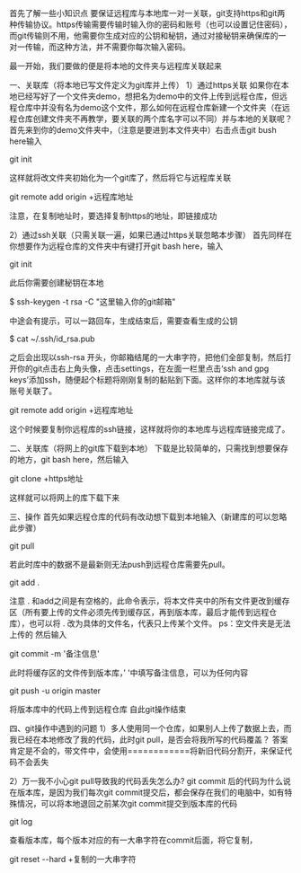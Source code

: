 首先了解一些小知识点
要保证远程库与本地库一对一关联，git支持https和git两种传输协议。https传输需要传输时输入你的密码和账号（也可以设置记住密码），而git传输则不用，他需要你生成对应的公钥和秘钥，通过对接秘钥来确保库的一对一传输，而这种方法，并不需要你每次输入密码。

最一开始，我们要做的便是将本地的文件夹与远程库关联起来

一、关联库（将本地已写文件定义为git库并上传）
1）通过https关联
如果你在本地已经写好了一个文件夹demo，想把名为demo中的文件上传到远程仓库，但远程仓库中并没有名为demo这个文件，那么如何在远程仓库新建一个文件夹（在远程仓库创建文件夹不再教学，要关联的两个库名字可以不同）并与本地的关联呢？
首先来到你的demo文件夹中，（注意是要进到本文件夹中）右击点击git bush here输入

git init

这样就将改文件夹初始化为一个git库了，然后将它与远程库关联

git remote add origin +远程库地址

注意，在复制地址时，要选择复制https的地址，即链接成功

2）通过ssh关联（只需关联一遍，如果已通过https关联忽略本步骤）
首先同样在你想要作为远程仓库的文件夹中有键打开git bash here，输入

git init

此后你需要创建秘钥在本地

$ ssh-keygen -t rsa -C "这里输入你的git邮箱"

中途会有提示，可以一路回车，生成结束后，需要查看生成的公钥

$ cat ~/.ssh/id_rsa.pub

之后会出现以ssh-rsa 开头，你邮箱结尾的一大串字符，把他们全部复制，然后打开你的git点击右上角头像，点击settings，在左面一栏里点击‘ssh and gpg keys’添加ssh，随便起个标题将刚刚复制的黏贴到下面。这样你的本地库就与该账号关联了。

git remote add origin +远程库地址

这个时候要复制你远程库的ssh链接，这样就将你的本地库与远程库链接完成了。

二、关联库（将网上的git库下载到本地）
下载是比较简单的，只需找到想要保存的地方，git bash here，然后输入

git clone +https地址

这样就可以将网上的库下载下来

三、操作
首先如果远程仓库的代码有改动想下载到本地输入（新建库的可以忽略此步骤）

git pull

若此时库中的数据不是最新则无法push到远程仓库需要先pull。

git add .          

注意 . 和add之间是有空格的，此命令表示，将本文件夹中的所有文件更改到缓存区（所有要上传的文件必须先传到缓存区，再到版本库，最后才能传到远程仓库），也可以将 . 改为具体的文件名，代表只上传某个文件。
ps：空文件夹是无法上传的
然后输入

git commit -m '备注信息'

此时将缓存区的文件传到版本库，’ '中填写备注信息，可以为任何内容

git push -u origin master

将版本库中的代码上传到远程仓库
自此git操作结束

四、git操作中遇到的问题
1）多人使用同一个仓库，如果别人上传了数据上去，而我已经在本地修改了我的代码，此时git pull，是否会将我所写的代码覆盖？
答案肯定是不会的，带文件中，会使用============将新旧代码分割开，来保证代码不会丢失

2）万一我不小心git pull导致我的代码丢失怎么办?
git commit 后的代码为什么说在版本库，是因为我们每次git commit提交后，都会保存在我们的电脑中，如有特殊情况，可以将本地退回之前某次git commit提交到版本库的代码

git log

查看版本库，每个版本对应的有一大串字符在commit后面，将它复制，

git reset --hard +复制的一大串字符
